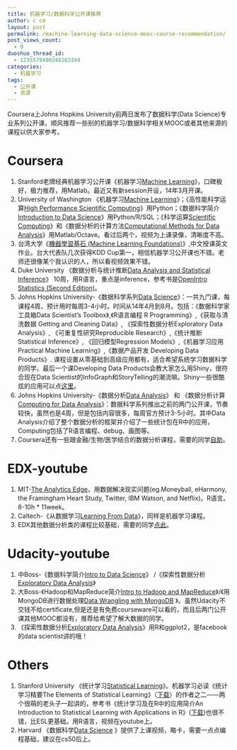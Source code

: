 ```yaml
---
title: 机器学习/数据科学公开课推荐
author: c cm
layout: post
permalink: /machine-learning-data-science-mooc-course-recommendation/
post_views_count:
  - 0
duoshuo_thread_id:
  - 1235579490248163344
categories:
  - 机器学习
tags:
  - 公开课
  - 资源
---
```

Coursera上Johns Hopkins University前两日发布了数据科学(Data Science)专业系列公开课，顺风推荐一些别的机器学习/数据科学相关MOOC或者其他来源的课程以供大家参考。<!--more-->

# Coursera

1.  Stanford老牌经典机器学习公开课《机器学习<a href="https://www.coursera.org/course/ml" target="_blank">Machine Learning</a>》，口碑极好，极力推荐，用Matlab。最近又有新session开设，14年3月开课。
2.  University of Washington 《机器学习[Machine Learning][1]》；《高性能科学运算<a href="https://www.coursera.org/course/scicomp" target="_blank">High Performance Scientific Computing</a>》用Python；《数据科学简介<a href="https://www.coursera.org/course/datasci" target="_blank">Introduction to Data Science</a>》用Python/R/SQL；《科学运算<a href="https://www.coursera.org/course/scientificcomp" target="_blank">Scientific Computing</a>》和《数据分析的计算方法<a href="https://www.coursera.org/course/compmethods" target="_blank">Computational Methods for Data Analysis</a>》用Matlab/Octave。看过后两个，视频为上课录像，清晰度不高。
3.  台湾大学《<a href="https://www.coursera.org/course/ntumlone" target="_blank">機器學習基石 (Machine Learning Foundations)</a>》,中文授课英文作业。台大代表队几次获得KDD Cup第一，相信机器学习公开课也不错。老师还很像某个我认识的人，所以看视频效果不错。
4.  Duke University 《数据分析与统计推断<a href="https://www.coursera.org/course/statistics" target="_blank">Data Analysis and Statistical Inference</a>》 10周，用R语言，重点是inference，参考书是<a href="http://www.openintro.org/stat/textbook.php" target="_blank">OpenIntro Statistics (Second Edition)</a>。
5.  Johns Hopkins University-《数据科学系列<a href="https://www.coursera.org/specialization/jhudatascience/1?utm_medium=listingPage" target="_blank">Data Science</a>》：<span style="line-height: 1.5em;">一共九门课，每课程4周，预计用时每周3-4小时。时间从14年4月到8月。包括：《数据科学家工具箱Data Scientist&#8217;s Toolbox》,《R语言编程 R Programming》,《获取与清洗数据 Getting and Cleaning Data》, 《探索性数据分析Exploratory Data Analysis》, 《可重复性研究Reproducible Research》,《统计推断 Statistical Inference》, 《回归模型Regression Models》,《机器学习应用Practical Machine Learning》,《数据产品开发 Developing Data Products》. 课程设置从零基础到高级应用都有，适合希望系统学习数据科学的同学。最后一个课Developing Data Products会教大家怎么用Shiny，很符合现在Data Scientist的InfoGraph和StoryTelling的潮流嘛。Shiny一些很酷炫的应用可以点<a href="http://www.rstudio.com/shiny/showcase/" target="_blank">这里</a>。</span>
6.  Johns Hopkins University-《数据分析<a href="https://www.coursera.org/course/dataanalysis" target="_blank">Data Analysis</a>》 和 《数据分析计算<a href="https://www.coursera.org/course/compdata" target="_blank">Computing for Data Analysis</a>》：数据科学系列推出之前的两门公开课，节奏较快，虽然也是4周，但是包括内容很多，每周官方预计3-5小时。其中Data Analysis介绍了整个数据分析的框架并介绍了一些统计包在R中的应用，Computing包括了R语言编程、debug、画图等。
7.  Coursera还有一些跟金融/生物/医学结合的数据分析课程，需要的同学<a href="https://www.coursera.org/courses?orderby=upcoming&cats=stats" target="_blank">自助</a>。

# EDX-youtube

1.  MIT-<a href="https://www.edx.org/course/mitx/mitx-15-071x-analytics-edge-1416" target="_blank">The Analytics Edge</a>，用数据解决现实问题(eg.Moneyball, eHarmony, the Framingham Heart Study, Twitter, IBM Watson, and Netflix)。R语言。8-10h * 11week。
2.  Caltech-《从数据学习<a href="https://www.edx.org/course/caltechx/caltechx-cs1156x-learning-data-1120" target="_blank">Learning From Data</a>》，同样是机器学习课程。
3.  EDX其他数据分析类的课程比较基础，需要的同学<a href="https://www.edx.org/course-list/allschools/statistics-data-analysis/allcourses" target="_blank">点此</a>。

# Udacity-youtube

1.  中Boss-《数据科学简介<a href="https://www.udacity.com/course/ud359" data-ng-href="/course/ud359">Intro to Data Science</a>》 /《探索性数据分析<a href="https://www.udacity.com/course/ud651" data-ng-href="/course/ud651">Exploratory Data Analysis</a>》
2.  大Boss-《Hadoop和MapReduce简介<a href="https://www.udacity.com/course/ud617" data-ng-href="/course/ud617">Intro to Hadoop and MapReduce</a>》/《用MongoDB进行数据处理<a href="https://www.udacity.com/course/ud032" data-ng-href="/course/ud032">Data Wrangling with MongoDB</a> 》。虽然Udacity不交钱不给certificate,但是还是有免费courseware可以看的，而且后两门公开课其他MOOC都没有，推荐给希望了解大数据的同学。
3.  《探索性数据分析<a href="https://www.udacity.com/course/ud651" target="_blank">Exploratory Data Analysis</a>》用R和ggplot2，是facebook的data scientist讲的哦！

# Others

1.  Stanford University 《统计学习<a href="https://class.stanford.edu/courses/HumanitiesScience/StatLearning/Winter2014/about" target="_blank">Statistical Learning</a>》。机器学习必读《统计学习精要The Elements of Statistical Learning》（<a href="http://www-stat.stanford.edu/~tibs/ElemStatLearn/download.html" target="_blank">下载</a>）的作者之二——两个很萌的老头子一起讲的，参考书《统计学习及在R中的应用简介An Introduction to Statistical Learning with Applications in R》(<a href="http://www-bcf.usc.edu/~gareth/ISL/ISLR%20First%20Printing.pdf" target="_blank">下载</a>)也很不错，比ESL更基础。用R语言，视频在youtube上。
2.  Harvard 《数据科学<a href="http://cm.dce.harvard.edu/2014/01/14328/publicationListing.shtml" target="_blank">Data Science</a> 》提供了上课视频，略卡，需要一点点编程基础，建议在cs50后上。

 [1]: https://www.coursera.org/course/machlearning